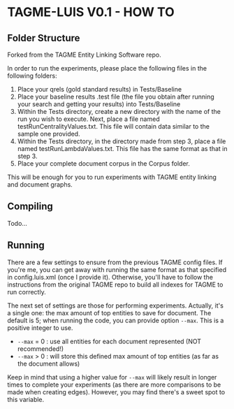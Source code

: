 # TAGME-LUIS V0.1 - HOW TO

## Folder Structure

Forked from the TAGME Entity Linking Software repo.

In order to run the experiments, please place the following files in the
following folders:

1. Place your qrels (gold standard results) in Tests/Baseline
2. Place your baseline results .test file (the file you obtain after running
   your search and getting your results) into Tests/Baseline
3. Within the Tests directory, create a new directory with the name of the run
   you wish to execute. Next, place a file named testRunCentralityValues.txt.
   This file will contain data similar to the sample one provided.
4. Within the Tests directory, in the directory made from step 3, place a file
   named testRunLambdaValues.txt. This file has the same format as that in step
   3.
5. Place your complete document corpus in the Corpus folder.

This will be enough for you to run experiments with TAGME entity linking and
document graphs.

## Compiling

Todo...

## Running

There are a few settings to ensure from the previous TAGME config files.
If you're me, you can get away with running the same format as that specified
in config.luis.xml (once I provide it). Otherwise, you'll have to follow
the instructions from the original TAGME repo to build all indexes for TAGME
to run correctly.

The next set of settings are those for performing experiments. Actually, it's a
single one: the max amount of top entities to save for document.
The default is 5; when running the code, you can provide option
```--max```. This is a positive integer to use.

* ```--max``` = 0 : use all entities for each document represented (NOT
recommended!)
* ```--max``` > 0 : will store this defined max amount of top entities (as far as
the document allows)

Keep in mind that using a higher value for ```--max``` will likely result
in longer times to complete your experiments (as there are more comparisons to
be made when creating edges). However, you may find there's a sweet spot to
this variable.
